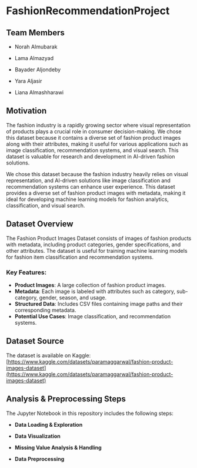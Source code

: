 # FashionRecommendationProject

## Team Members
- Norah Almubarak

- Lama Almazyad

- Bayader Aljondeby

- Yara Aljasir

- Liana Almashharawi


## Motivation
The fashion industry is a rapidly growing sector where visual representation of products plays a crucial role in consumer decision-making. We chose this dataset because it contains a diverse set of fashion product images along with their attributes, making it useful for various applications such as image classification, recommendation systems, and visual search. This dataset is valuable for research and development in AI-driven fashion solutions.

 We chose this dataset because the fashion industry heavily relies on visual representation, and AI-driven solutions like image classification and recommendation systems can enhance user experience. This dataset provides a diverse set of fashion product images with metadata, making it ideal for developing machine learning models for fashion analytics, classification, and visual search.

## Dataset Overview
The Fashion Product Images Dataset consists of images of fashion products with metadata, including product categories, gender specifications, and other attributes. The dataset is useful for training machine learning models for fashion item classification and recommendation systems.

### Key Features:
- **Product Images**: A large collection of fashion product images.
- **Metadata**: Each image is labeled with attributes such as category, sub-category, gender, season, and usage.
- **Structured Data**: Includes CSV files containing image paths and their corresponding metadata.
- **Potential Use Cases**: Image classification, and recommendation systems.

## Dataset Source
The dataset is available on Kaggle:
[https://www.kaggle.com/datasets/paramaggarwal/fashion-product-images-dataset](https://www.kaggle.com/datasets/paramaggarwal/fashion-product-images-dataset)

## Analysis & Preprocessing Steps
The Jupyter Notebook in this repository includes the following steps:

- **Data Loading & Exploration**
 
- **Data Visualization**
   
- **Missing Value Analysis & Handling**

- **Data Preprocessing**





